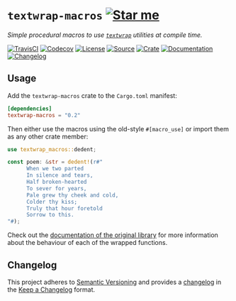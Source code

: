 # `textwrap-macros` [![Star me](https://img.shields.io/github/stars/althonos/textwrap-macros.svg?style=social&label=Star&maxAge=3600)](https://github.com/althonos/textwrap-macros/stargazers)

*Simple procedural macros to use [`textwrap`] utilities at compile time.*

[`textwrap`]: https://github.com/mgeisler/textwrap

[![TravisCI](https://img.shields.io/travis/com/althonos/textwrap-macros/master.svg?maxAge=600&style=flat-square)](https://travis-ci.com/althonos/textwrap-macros/branches)
[![Codecov](https://img.shields.io/codecov/c/gh/althonos/textwrap-macros/master.svg?style=flat-square&maxAge=600)](https://codecov.io/gh/althonos/textwrap-macros)
[![License](https://img.shields.io/badge/license-MIT-blue.svg?style=flat-square&maxAge=2678400)](https://choosealicense.com/licenses/mit/)
[![Source](https://img.shields.io/badge/source-GitHub-303030.svg?maxAge=2678400&style=flat-square)](https://github.com/althonos/textwrap-macros)
[![Crate](https://img.shields.io/crates/v/textwrap-macros.svg?maxAge=600&style=flat-square)](https://crates.io/crates/textwrap-macros)
[![Documentation](https://img.shields.io/badge/docs.rs-latest-4d76ae.svg?maxAge=2678400&style=flat-square)](https://docs.rs/textwrap-macros)
[![Changelog](https://img.shields.io/badge/keep%20a-changelog-8A0707.svg?maxAge=2678400&style=flat-square)](https://github.com/althonos/textwrap-macros.rs/blob/master/CHANGELOG.md)


## Usage

Add the `textwrap-macros` crate to the `Cargo.toml` manifest:

```toml
[dependencies]
textwrap-macros = "0.2"
```

Then either use the macros using the old-style `#[macro_use]` or import them as
any other crate member:
```rust
use textwrap_macros::dedent;

const poem: &str = dedent!(r#"
      When we two parted
      In silence and tears,
      Half broken-hearted
      To sever for years,
      Pale grew thy cheek and cold,
      Colder thy kiss;
      Truly that hour foretold
      Sorrow to this.
"#);
```

Check out the [documentation of the original library](https://docs.rs/textwrap/)
for more information about the behaviour of each of the wrapped functions.

## Changelog

This project adheres to [Semantic Versioning](http://semver.org/spec/v2.0.0.html)
and provides a [changelog](https://github.com/althonos/textwrap-macros/blob/master/CHANGELOG.md)
in the [Keep a Changelog](http://keepachangelog.com/en/1.0.0/) format.
